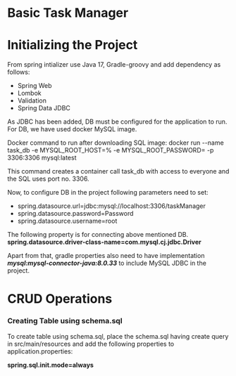# Basic Task Manager

# Initializing the Project

From spring intializer use Java 17, Gradle-groovy and add dependency as follows:

* Spring Web
* Lombok
* Validation
* Spring Data JDBC

As JDBC has been added, DB must be configured for the application to run. For DB, we have used docker MySQL image.

Docker command to run after downloading SQL image:
docker run --name task_db -e MYSQL_ROOT_HOST=% -e MYSQL_ROOT_PASSWORD=<Password> -p 3306:3306 mysql:latest

This command creates a container call task_db with access to everyone and the SQL uses port no. 3306. 

Now, to configure DB in the project following parameters need to set:
* spring.datasource.url=jdbc:mysql://localhost:3306/taskManager
* spring.datasource.password=Password
* spring.datasource.username=root

The following property is for connecting above mentioned DB.
**spring.datasource.driver-class-name=com.mysql.cj.jdbc.Driver**

Apart from that, gradle properties also need to have implementation _**mysql:mysql-connector-java:8.0.33**_ to include MySQL JDBC in the project.

# CRUD Operations

### Creating Table using schema.sql

To  create table using schema.sql, place the schema.sql having create query in src/main/resources and add the following properties to application.properties:

**spring.sql.init.mode=always**
